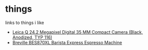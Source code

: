 # things
links to things i like

* <a target="_blank" href="https://www.amazon.com/gp/product/B00ZTIHIJY/ref=as_li_tl?ie=UTF8&camp=1789&creative=9325&creativeASIN=B00ZTIHIJY&linkCode=as2&tag=chantastic0b-20&linkId=13c141f33cb1be293e3a444091aebfcc">Leica Q 24.2 Megapixel Digital 35 MM Compact Camera (Black, Anodized, TYP 116)</a><img src="//ir-na.amazon-adsystem.com/e/ir?t=chantastic0b-20&l=am2&o=1&a=B00ZTIHIJY" width="1" height="1" border="0" alt="" style="border:none !important; margin:0px !important;" />
* <a target="_blank" href="https://www.amazon.com/gp/product/B00CH9QWOU/ref=as_li_tl?ie=UTF8&camp=1789&creative=9325&creativeASIN=B00CH9QWOU&linkCode=as2&tag=chantastic0b-20&linkId=43c99e815280544adc0df10595badfef">Breville BES870XL Barista Express Espresso Machine</a><img src="//ir-na.amazon-adsystem.com/e/ir?t=chantastic0b-20&l=am2&o=1&a=B00CH9QWOU" width="1" height="1" border="0" alt="" style="border:none !important; margin:0px !important;" />

